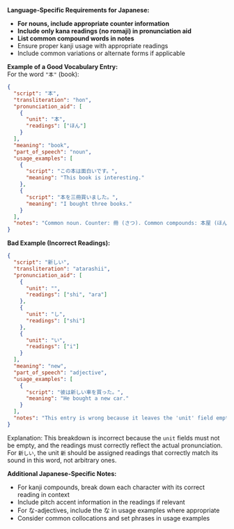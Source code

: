 **Language-Specific Requirements for Japanese:**
- **For nouns, include appropriate counter information**
- **Include only kana readings (no romaji) in pronunciation aid**
- **List common compound words in notes**
- Ensure proper kanji usage with appropriate readings
- Include common variations or alternate forms if applicable

**Example of a Good Vocabulary Entry:**  
For the word `"本"` (book):
```json
{
  "script": "本",
  "transliteration": "hon",
  "pronunciation_aid": [
    {
      "unit": "本",
      "readings": ["ほん"]
    }
  ],
  "meaning": "book",
  "part_of_speech": "noun",
  "usage_examples": [
    {
      "script": "この本は面白いです。",
      "meaning": "This book is interesting."
    },
    {
      "script": "本を三冊買いました。",
      "meaning": "I bought three books."
    }
  ],
  "notes": "Common noun. Counter: 冊 (さつ). Common compounds: 本屋 (ほんや, bookstore), 教科書 (きょうかしょ, textbook), 本棚 (ほんだな, bookshelf)."
}
```

**Bad Example (Incorrect Readings):**
```json
{
  "script": "新しい",
  "transliteration": "atarashii",
  "pronunciation_aid": [
    {
      "unit": "",
      "readings": ["shi", "ara"]
    },
    {
      "unit": "し",
      "readings": ["shi"]
    },
    {
      "unit": "い",
      "readings": ["i"]
    }
  ],
  "meaning": "new",
  "part_of_speech": "adjective",
  "usage_examples": [
    {
      "script": "彼は新しい車を買った。",
      "meaning": "He bought a new car."
    }
  ],
  "notes": "This entry is wrong because it leaves the 'unit' field empty and assigns incorrect readings."
}
```

Explanation: This breakdown is incorrect because the `unit` fields must not be empty, and the readings must correctly reflect the actual pronunciation. For `新しい`, the unit `新` should be assigned readings that correctly match its sound in this word, not arbitrary ones.

**Additional Japanese-Specific Notes:**
- For kanji compounds, break down each character with its correct reading in context
- Include pitch accent information in the readings if relevant
- For な-adjectives, include the な in usage examples where appropriate
- Consider common collocations and set phrases in usage examples 